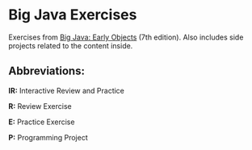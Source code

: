 # Big Java Exercises

Exercises from [Big Java: Early Objects](https://www.wiley.com/en-us/Big+Java%3A+Early+Objects%2C+7th+Edition-p-9781119499091) (7th edition). Also includes side projects related to the content inside.

## Abbreviations:

**IR:** Interactive Review and Practice

**R:** Review Exercise

**E:** Practice Exercise

**P:** Programming Project
